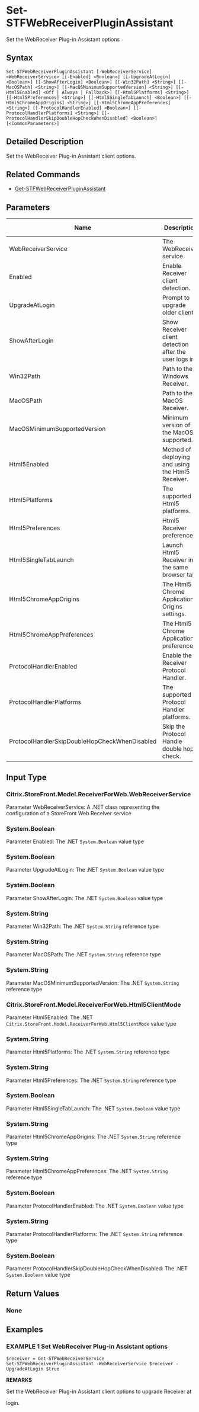 ﻿# Set-STFWebReceiverPluginAssistant

Set the WebReceiver Plug-in Assistant options

## Syntax

```
Set-STFWebReceiverPluginAssistant [-WebReceiverService] <WebReceiverService> [[-Enabled] <Boolean>] [[-UpgradeAtLogin] <Boolean>] [[-ShowAfterLogin] <Boolean>] [[-Win32Path] <String>] [[-MacOSPath] <String>] [[-MacOSMinimumSupportedVersion] <String>] [[-Html5Enabled] <Off | Always | Fallback>] [[-Html5Platforms] <String>] [[-Html5Preferences] <String>] [[-Html5SingleTabLaunch] <Boolean>] [[-Html5ChromeAppOrigins] <String>] [[-Html5ChromeAppPreferences] <String>] [[-ProtocolHandlerEnabled] <Boolean>] [[-ProtocolHandlerPlatforms] <String>] [[-ProtocolHandlerSkipDoubleHopCheckWhenDisabled] <Boolean>] [<CommonParameters>]
```

## Detailed Description

Set the WebReceiver Plug-in Assistant client options.

## Related Commands

* [Get-STFWebReceiverPluginAssistant](Get-STFWebReceiverPluginAssistant.md)

## Parameters

| Name   | Description | Required? | Pipeline Input | Default Value |
| --- | --- | --- | --- | --- |
|WebReceiverService|The WebReceiver service.|true|true (ByValue)| |
|Enabled|Enable Receiver client detection.|false|false| |
|UpgradeAtLogin|Prompt to upgrade older clients.|false|false| |
|ShowAfterLogin|Show Receiver client detection after the user logs in.|false|false| |
|Win32Path|Path to the Windows Receiver.|false|false| |
|MacOSPath|Path to the MacOS Receiver.|false|false| |
|MacOSMinimumSupportedVersion|Minimum version of the MacOS supported.|false|false| |
|Html5Enabled|Method of deploying and using the Html5 Receiver.|false|false| |
|Html5Platforms|The supported Html5 platforms.|false|false| |
|Html5Preferences|Html5 Receiver preferences.|false|false| |
|Html5SingleTabLaunch|Launch Html5 Receiver in the same browser tab.|false|false| |
|Html5ChromeAppOrigins|The Html5 Chrome Application Origins settings.|false|false| |
|Html5ChromeAppPreferences|The Html5 Chrome Application preferences.|false|false| |
|ProtocolHandlerEnabled|Enable the Receiver Protocol Handler.|false|false| |
|ProtocolHandlerPlatforms|The supported Protocol Handler platforms.|false|false| |
|ProtocolHandlerSkipDoubleHopCheckWhenDisabled|Skip the Protocol Handle double hop check.|false|false| |

## Input Type

### Citrix.StoreFront.Model.ReceiverForWeb.WebReceiverService

Parameter WebReceiverService: A .NET class representing the configuration of a StoreFront Web Receiver service

### System.Boolean

Parameter Enabled: The .NET `System.Boolean` value type

### System.Boolean

Parameter UpgradeAtLogin: The .NET `System.Boolean` value type

### System.Boolean

Parameter ShowAfterLogin: The .NET `System.Boolean` value type

### System.String

Parameter Win32Path: The .NET `System.String` reference type

### System.String

Parameter MacOSPath: The .NET `System.String` reference type

### System.String

Parameter MacOSMinimumSupportedVersion: The .NET `System.String` reference type

### Citrix.StoreFront.Model.ReceiverForWeb.Html5ClientMode

Parameter Html5Enabled: The .NET `Citrix.StoreFront.Model.ReceiverForWeb.Html5ClientMode` value type

### System.String

Parameter Html5Platforms: The .NET `System.String` reference type

### System.String

Parameter Html5Preferences: The .NET `System.String` reference type

### System.Boolean

Parameter Html5SingleTabLaunch: The .NET `System.Boolean` value type

### System.String

Parameter Html5ChromeAppOrigins: The .NET `System.String` reference type

### System.String

Parameter Html5ChromeAppPreferences: The .NET `System.String` reference type

### System.Boolean

Parameter ProtocolHandlerEnabled: The .NET `System.Boolean` value type

### System.String

Parameter ProtocolHandlerPlatforms: The .NET `System.String` reference type

### System.Boolean

Parameter ProtocolHandlerSkipDoubleHopCheckWhenDisabled: The .NET `System.Boolean` value type

## Return Values

### None

## Examples

### EXAMPLE 1 Set WebReceiver Plug-in Assistant options

```
$receiver = Get-STFWebReceiverService
Set-STFWebReceiverPluginAssistant -WebReceiverService $receiver -UpgradeAtLogin $true
```

**REMARKS**

Set the WebReceiver Plug-in Assistant client options to upgrade Receiver at 

login.
